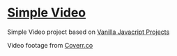 # [Simple Video](https://simple-video-chausme.netlify.app)

Simple Video project based on [Vanilla Javacript Projects](https://www.vanillajavascriptprojects.com/)

Video footage from [Coverr.co](https://coverr.co/videos/snow-in-a-winter-wonderland-Ska8XMO3RD)

